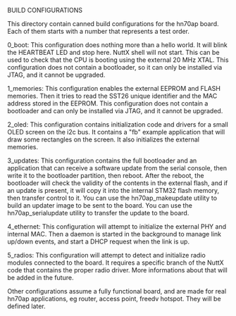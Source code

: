 BUILD CONFIGURATIONS

This directory contain canned build configurations for the hn70ap board. Each of
them starts with a number that represents a test order.

0_boot: This configuration does nothing more than a hello world. It will blink
the HEARTBEAT LED and stop here. NuttX shell will not start. This can be used
to check that the CPU is booting using the external 20 MHz XTAL. This
configuration does not contain a bootloader, so it can only be installed via
JTAG, and it cannot be upgraded.

1_memories: This configuration enables the external EEPROM and FLASH memories.
Then it tries to read the SST26 unique identifier and the MAC address stored
in the EEPROM. This configuration does not contain a bootloader and can only
be installed via JTAG, and it cannot be upgraded.

2_oled: This configuration contains initialization code and drivers for a small
OLED screen on the i2c bus. It contains a "fb" example application that will
draw some rectangles on the screen. It also initializes the external memories.

3_updates: This configuration contains the full bootloader and an application
that can receive a software update from the serial console, then write it to
the bootloader partition, then reboot. After the reboot, the bootloader will
check the validity of the contents in the external flash, and if an update is
present, it will copy it into the internal STM32 flash memory, then transfer
control to it. You can use the hn70ap_makeupdate utility to build an updater
image to be sent to the board. You can use the hn70ap_serialupdate utility
to transfer the update to the board.

4_ethernet: This configuration will attempt to initialize the external PHY and
internal MAC. Then a daemon is started in the background to manage link up/down
events, and start a DHCP request when the link is up.

5_radios: This configuration will attempt to detect and initialize radio modules
connected to the board. It requires a specific branch of the NuttX code that
contains the proper radio driver. More informations about that will be added in
the future.

Other configurations assume a fully functional board, and are made for real
hn70ap applications, eg router, access point, freedv hotspot.
They will be defined later.
